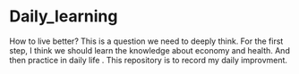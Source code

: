 # Daily_learning
 How to live better? This is a question we need to deeply think. For the first step, I think we should learn the knowledge about economy and health. And then  practice in daily life . This repository is to record my daily improvment.
